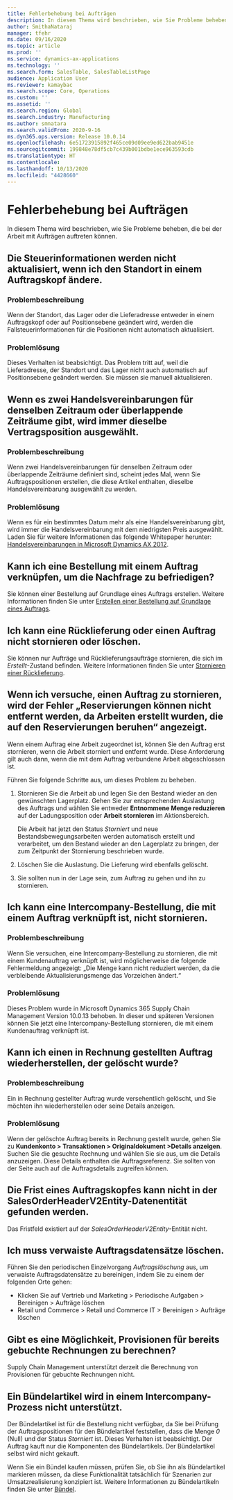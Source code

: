 ```yaml
---
title: Fehlerbehebung bei Aufträgen
description: In diesem Thema wird beschrieben, wie Sie Probleme beheben, die bei der Arbeit mit Aufträgen auftreten können.
author: SmithaNataraj
manager: tfehr
ms.date: 09/16/2020
ms.topic: article
ms.prod: ''
ms.service: dynamics-ax-applications
ms.technology: ''
ms.search.form: SalesTable, SalesTableListPage
audience: Application User
ms.reviewer: kamaybac
ms.search.scope: Core, Operations
ms.custom: ''
ms.assetid: ''
ms.search.region: Global
ms.search.industry: Manufacturing
ms.author: smnatara
ms.search.validFrom: 2020-9-16
ms.dyn365.ops.version: Release 10.0.14
ms.openlocfilehash: 6e51723915892f465ce09d09ee9ed622bab9451e
ms.sourcegitcommit: 199848e78df5cb7c439b001bdbe1ece963593cdb
ms.translationtype: HT
ms.contentlocale: 
ms.lasthandoff: 10/13/2020
ms.locfileid: "4428660"
---
```

# <a name="troubleshoot-sales-orders"></a>Fehlerbehebung bei Aufträgen

In diesem Thema wird beschrieben, wie Sie Probleme beheben, die bei der Arbeit mit Aufträgen auftreten können.

## <a name="the-tax-information-isnt-updated-if-i-change-the-location-on-a-sales-order-header"></a>Die Steuerinformationen werden nicht aktualisiert, wenn ich den Standort in einem Auftragskopf ändere.

### <a name="issue-description"></a>Problembeschreibung

Wenn der Standort, das Lager oder die Lieferadresse entweder in einem Auftragskopf oder auf Positionsebene geändert wird, werden die Fallsteuerinformationen für die Positionen nicht automatisch aktualisiert.

### <a name="issue-resolution"></a>Problemlösung

Dieses Verhalten ist beabsichtigt. Das Problem tritt auf, weil die Lieferadresse, der Standort und das Lager nicht auch automatisch auf Positionsebene geändert werden. Sie müssen sie manuell aktualisieren.

## <a name="if-there-are-two-trade-agreements-for-the-same-period-or-overlapping-periods-the-same-agreement-line-is-always-selected"></a>Wenn es zwei Handelsvereinbarungen für denselben Zeitraum oder überlappende Zeiträume gibt, wird immer dieselbe Vertragsposition ausgewählt.

### <a name="issue-description"></a>Problembeschreibung

Wenn zwei Handelsvereinbarungen für denselben Zeitraum oder überlappende Zeiträume definiert sind, scheint jedes Mal, wenn Sie Auftragspositionen erstellen, die diese Artikel enthalten, dieselbe Handelsvereinbarung ausgewählt zu werden.

### <a name="issue-resolution"></a>Problemlösung

Wenn es für ein bestimmtes Datum mehr als eine Handelsvereinbarung gibt, wird immer die Handelsvereinbarung mit dem niedrigsten Preis ausgewählt. Laden Sie für weitere Informationen das folgende Whitepaper herunter: [Handelsvereinbarungen in Microsoft Dynamics AX 2012](https://www.axug.com/HigherLogic/System/DownloadDocumentFile.ashx?DocumentFileKey=3396a3a8-1f48-4d85-8cd6-5fa982f62e90).

## <a name="can-i-link-a-purchase-order-to-a-sales-order-to-fulfill-demand"></a>Kann ich eine Bestellung mit einem Auftrag verknüpfen, um die Nachfrage zu befriedigen?

Sie können einer Bestellung auf Grundlage eines Auftrags erstellen. Weitere Informationen finden Sie unter [Erstellen einer Bestellung auf Grundlage eines Auftrags](tasks/create-purchase-order-sales-order.md).

## <a name="i-cant-cancel-or-delete-a-return-order-or-a-sales-order"></a>Ich kann eine Rücklieferung oder einen Auftrag nicht stornieren oder löschen.

Sie können nur Aufträge und Rücklieferungsaufträge stornieren, die sich im *Erstellt*-Zustand befinden. Weitere Informationen finden Sie unter [Stornieren einer Rücklieferung](../service-management/cancel-return-order.md).

## <a name="when-i-try-to-cancel-a-sales-order-i-receive-a-reservations-cannot-be-removed-because-there-is-work-created-which-relies-on-the-reservations-error"></a>Wenn ich versuche, einen Auftrag zu stornieren, wird der Fehler „Reservierungen können nicht entfernt werden, da Arbeiten erstellt wurden, die auf den Reservierungen beruhen“ angezeigt.

Wenn einem Auftrag eine Arbeit zugeordnet ist, können Sie den Auftrag erst stornieren, wenn die Arbeit storniert und entfernt wurde. Diese Anforderung gilt auch dann, wenn die mit dem Auftrag verbundene Arbeit abgeschlossen ist.

Führen Sie folgende Schritte aus, um dieses Problem zu beheben.

1. Stornieren Sie die Arbeit ab und legen Sie den Bestand wieder an den gewünschten Lagerplatz. Gehen Sie zur entsprechenden Auslastung des Auftrags und wählen Sie entweder **Entnommene Menge reduzieren** auf der Ladungsposition oder **Arbeit stornieren** im Aktionsbereich.

    Die Arbeit hat jetzt den Status *Storniert* und neue Bestandsbewegungsarbeiten werden automatisch erstellt und verarbeitet, um den Bestand wieder an den Lagerplatz zu bringen, der zum Zeitpunkt der Stornierung beschrieben wurde.

2. Löschen Sie die Auslastung. Die Lieferung wird ebenfalls gelöscht.
3. Sie sollten nun in der Lage sein, zum Auftrag zu gehen und ihn zu stornieren.

## <a name="i-cant-cancel-an-intercompany-purchase-order-that-is-linked-to-a-sales-order"></a>Ich kann eine Intercompany-Bestellung, die mit einem Auftrag verknüpft ist, nicht stornieren.

### <a name="issue-description"></a>Problembeschreibung

Wenn Sie versuchen, eine Intercompany-Bestellung zu stornieren, die mit einem Kundenauftrag verknüpft ist, wird möglicherweise die folgende Fehlermeldung angezeigt: „Die Menge kann nicht reduziert werden, da die verbleibende Aktualisierungsmenge das Vorzeichen ändert.“

### <a name="issue-resolution"></a>Problemlösung

Dieses Problem wurde in Microsoft Dynamics 365 Supply Chain Management Version 10.0.13 behoben. In dieser und späteren Versionen können Sie jetzt eine Intercompany-Bestellung stornieren, die mit einem Kundenauftrag verknüpft ist.

## <a name="can-i-restore-an-invoiced-sales-order-that-was-deleted"></a>Kann ich einen in Rechnung gestellten Auftrag wiederherstellen, der gelöscht wurde?

### <a name="issue-description"></a>Problembeschreibung

Ein in Rechnung gestellter Auftrag wurde versehentlich gelöscht, und Sie möchten ihn wiederherstellen oder seine Details anzeigen.

### <a name="issue-resolution"></a>Problemlösung

Wenn der gelöschte Auftrag bereits in Rechnung gestellt wurde, gehen Sie zu **Kundenkonto \> Transaktionen \> Originaldokument \>Details anzeigen**. Suchen Sie die gesuchte Rechnung und wählen Sie sie aus, um die Details anzuzeigen. Diese Details enthalten die Auftragsreferenz. Sie sollten von der Seite auch auf die Auftragsdetails zugreifen können.

## <a name="the-deadline-of-a-sales-order-header-cant-be-found-in-the-salesorderheaderv2entity-data-entity"></a>Die Frist eines Auftragskopfes kann nicht in der SalesOrderHeaderV2Entity-Datenentität gefunden werden.

Das Fristfeld existiert auf der *SalesOrderHeaderV2Entity*-Entität nicht.

## <a name="i-must-delete-orphaned-sales-order-records"></a>Ich muss verwaiste Auftragsdatensätze löschen.

Führen Sie den periodischen Einzelvorgang *Auftragslöschung* aus, um verwaiste Auftragsdatensätze zu bereinigen, indem Sie zu einem der folgenden Orte gehen:

- Klicken Sie auf Vertrieb und Marketing \> Periodische Aufgaben \> Bereinigen \> Aufträge löschen
- Retail und Commerce \> Retail und Commerce IT \> Bereinigen \> Aufträge löschen

## <a name="is-there-a-way-to-calculate-commissions-on-invoices-that-have-already-been-posted"></a>Gibt es eine Möglichkeit, Provisionen für bereits gebuchte Rechnungen zu berechnen?

Supply Chain Management unterstützt derzeit die Berechnung von Provisionen für gebuchte Rechnungen nicht.

## <a name="a-bundle-item-isnt-supported-in-an-intercompany-process"></a>Ein Bündelartikel wird in einem Intercompany-Prozess nicht unterstützt.

Der Bündelartikel ist für die Bestellung nicht verfügbar, da Sie bei Prüfung der Auftragspositionen für den Bündelartikel feststellen, dass die Menge *0* (Null) und der Status *Storniert* ist. Dieses Verhalten ist beabsichtigt. Der Auftrag kauft nur die Komponenten des Bündelartikels. Der Bündelartikel selbst wird nicht gekauft.

Wenn Sie ein Bündel kaufen müssen, prüfen Sie, ob Sie ihn als Bündelartikel markieren müssen, da diese Funktionalität tatsächlich für Szenarien zur Umsatzrealisierung konzipiert ist. Weitere Informationen zu Bündelartikeln finden Sie unter [Bündel](../../finance/accounts-receivable/revenue-recognition-setup.md#bundles).
